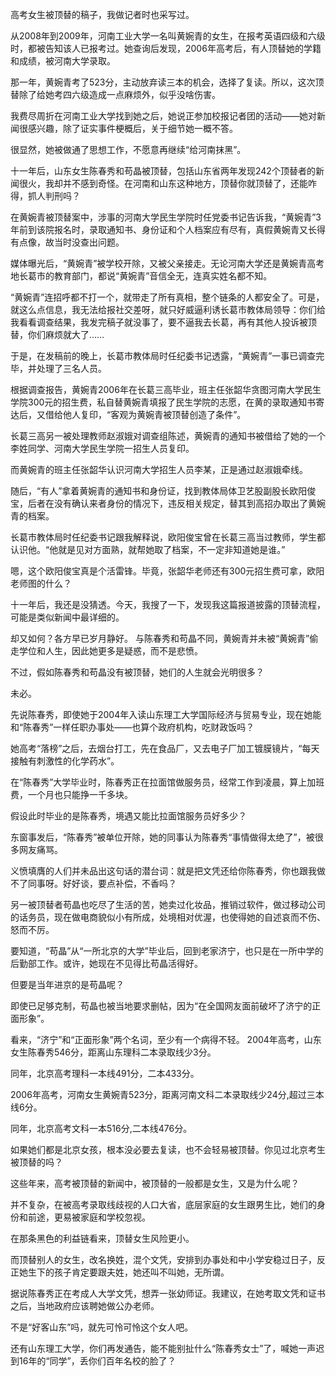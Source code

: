 高考女生被顶替的稿子，我做记者时也采写过。

从2008年到2009年，河南工业大学一名叫黄婉青的女生，在报考英语四级和六级时，都被告知该人已报考过。她查询后发现，2006年高考后，有人顶替她的学籍和成绩，被河南大学录取。

那一年，黄婉青考了523分，主动放弃读三本的机会，选择了复读。所以，这次顶替除了给她考四六级造成一点麻烦外，似乎没啥伤害。

我费尽周折在河南工业大学找到她之后，她说正参加校报记者团的活动——她对新闻很感兴趣，除了证实事件梗概后，关于细节她一概不答。

很显然，她被做通了思想工作，不愿意再继续“给河南抹黑”。

十一年后，山东女生陈春秀和苟晶被顶替，包括山东省两年发现242个顶替者的新闻很火，我却并不感到奇怪。在河南和山东这种地方，顶替你就顶替了，还能咋得，抓人判刑吗？

在黄婉青被顶替案中，涉事的河南大学民生学院时任党委书记告诉我，“黄婉青”3年前到该院报名时，录取通知书、身份证和个人档案应有尽有，真假黄婉青又长得有点像，故当时没查出问题。

媒体曝光后，“黄婉青”被学校开除，又被父亲接走。无论河南大学还是黄婉青高考地长葛市的教育部门，都说“黄婉青”音信全无，连真实姓名都不知。

“黄婉青”连招呼都不打一个，就带走了所有真相，整个链条的人都安全了。可是，就这么点信息，我无法给报社交差呀，就只好威逼利诱长葛市教体局领导：你们给我看看调查结果，我发完稿子就没事了，要不逼我去长葛，再有其他人投诉被顶替，你们麻烦就大了……

于是，在发稿前的晚上，长葛市教体局时任纪委书记透露，“黄婉青”一事已调查完毕，并处理了三名人员。

根据调查报告，黄婉青2006年在长葛三高毕业，班主任张韶华贪图河南大学民生学院300元的招生费，私自替黄婉青填报了民生学院的志愿，在黄的录取通知书寄达后，又借给他人复印，“客观为黄婉青被顶替创造了条件”。

长葛三高另一被处理教师赵淑娥对调查组陈述，黄婉青的通知书被借给了她的一个李姓同学、河南大学民生学院一招生人员复印。

而黄婉青的班主任张韶华认识河南大学招生人员李某，正是通过赵淑娥牵线。

随后，“有人”拿着黄婉青的通知书和身份证，找到教体局体卫艺股副股长欧阳俊宝，后者在没有确认来者身份的情况下，违反相关规定，替其到高招办取出了黄婉青的档案。

长葛市教体局时任纪委书记跟我解释说，欧阳俊宝曾在长葛三高当过教师，学生都认识他。“他就是见对方面熟，就帮她取了档案，不一定非知道她是谁。”

嗯，这个欧阳俊宝真是个活雷锋。毕竟，张韶华老师还有300元招生费可拿，欧阳老师图的什么？

十一年后，我还是没猜透。今天，我搜了一下，发现我这篇报道披露的顶替流程，可能是类似新闻中最详细的。

却又如何？各方早已岁月静好。 与陈春秀和苟晶不同，黄婉青并未被“黄婉青”偷走学位和人生，因此她更多是疑惑，而不是悲愤。

不过，假如陈春秀和苟晶没有被顶替，她们的人生就会光明很多？

未必。

先说陈春秀，即使她于2004年入读山东理工大学国际经济与贸易专业，现在她能和“陈春秀”一样任职办事处——也算个政府机构，吃财政饭吗？

她高考“落榜”之后，去烟台打工，先在食品厂，又去电子厂加工镀膜镜片，“每天接触有刺激性的化学药水”。

在“陈春秀”大学毕业时，陈春秀正在拉面馆做服务员，经常工作到凌晨，算上加班费，一个月也只能挣一千多块。

假设此时毕业的是陈春秀，境遇又能比拉面馆服务员好多少？

东窗事发后，“陈春秀”被单位开除，她的同事认为陈春秀“事情做得太绝了”，被很多网友痛骂。

义愤填膺的人们并未品出这句话的潜台词：就是把文凭还给你陈春秀，你也跟我做不了同事呀。好好谈，要点补偿，不香吗？

另一被顶替者苟晶也吃尽了生活的苦，她卖过化妆品，推销过软件，做过移动公司的话务员，现在做电商貌似小有所成，处境相对优渥，也使得她的自述哀而不伤、怒而不厉。

要知道，“苟晶”从“一所北京的大学”毕业后，回到老家济宁，也只是在一所中学的后勤部工作。或许，她现在不见得比苟晶活得好。

但要是当年进京的是苟晶呢？

即使已足够克制，苟晶也被当地要求删帖，因为“在全国网友面前破坏了济宁的正面形象”。

看来，“济宁”和“正面形象”两个名词，至少有一个病得不轻。 2004年高考，山东女生陈春秀546分，距离山东理科二本录取线少3分。

同年，北京高考理科一本线491分，二本433分。

2006年高考，河南女生黄婉青523分，距离河南文科二本录取线少24分,超过三本线6分。

同年，北京高考文科一本516分,二本线476分。

如果她们都是北京女孩，根本没必要去复读，也不会轻易被顶替。你见过北京考生被顶替的吗？

这些年来，高考被顶替的新闻中，被顶替的一般都是女生，又是为什么呢？

并不复杂，在被高考录取线歧视的人口大省，底层家庭的女生跟男生比，她们的身份和前途，更易被家庭和学校忽视。

在那条黑色的利益链看来，顶替女生风险更小。

而顶替别人的女生，改名换姓，混个文凭，安排到办事处和中小学安稳过日子，反正她生下的孩子肯定要跟夫姓，她还叫不叫她，无所谓。

据说陈春秀正在考成人大学文凭，想弄一张幼师证。我建议，在她考取文凭和证书之后，当地政府应该聘她做公办老师。

不是“好客山东”吗，就先可怜可怜这个女人吧。

还有山东理工大学，你们再发通告，能不能别扯什么“陈春秀女士”了，喊她一声迟到16年的“同学”，丢你们百年名校的脸了？ 


